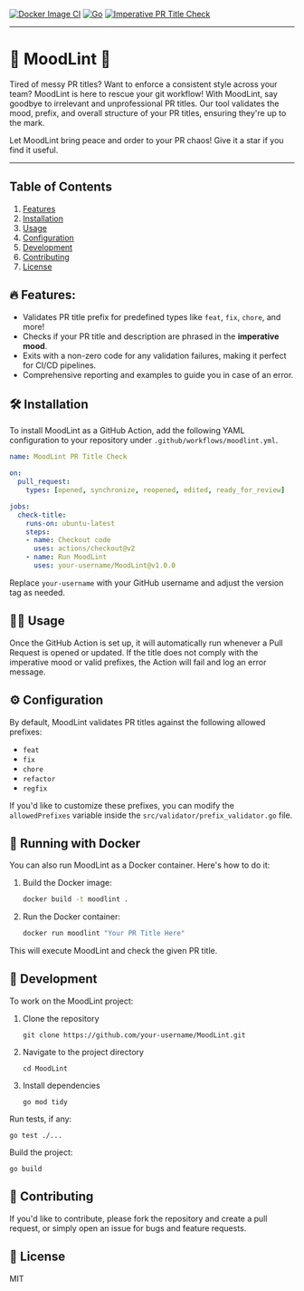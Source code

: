 [![Docker Image CI](https://github.com/marcusziade/MoodLint/actions/workflows/docker-image.yml/badge.svg)](https://github.com/marcusziade/MoodLint/actions/workflows/docker-image.yml)
[![Go](https://github.com/marcusziade/MoodLint/actions/workflows/go.yml/badge.svg)](https://github.com/marcusziade/MoodLint/actions/workflows/go.yml)
[![Imperative PR Title Check](https://github.com/marcusziade/MoodLint/actions/workflows/check-pr-title-imperative.yml/badge.svg)](https://github.com/marcusziade/MoodLint/actions/workflows/check-pr-title-imperative.yml)

---

# 🌟 MoodLint 🌟

Tired of messy PR titles? Want to enforce a consistent style across your team? MoodLint is here to rescue your git workflow! With MoodLint, say goodbye to irrelevant and unprofessional PR titles. Our tool validates the mood, prefix, and overall structure of your PR titles, ensuring they're up to the mark.

Let MoodLint bring peace and order to your PR chaos! Give it a star if you find it useful.

---

## Table of Contents

1. [Features](#features)
2. [Installation](#installation)
3. [Usage](#usage)
4. [Configuration](#configuration)
5. [Development](#development)
6. [Contributing](#contributing)
7. [License](#license)

## 🔥 Features:
- Validates PR title prefix for predefined types like `feat`, `fix`, `chore`, and more!
- Checks if your PR title and description are phrased in the **imperative mood**.
- Exits with a non-zero code for any validation failures, making it perfect for CI/CD pipelines.
- Comprehensive reporting and examples to guide you in case of an error.

## 🛠️ Installation

To install MoodLint as a GitHub Action, add the following YAML configuration to your repository under `.github/workflows/moodlint.yml`.

```yaml
name: MoodLint PR Title Check

on:
  pull_request:
    types: [opened, synchronize, reopened, edited, ready_for_review]

jobs:
  check-title:
    runs-on: ubuntu-latest
    steps:
    - name: Checkout code
      uses: actions/checkout@v2
    - name: Run MoodLint
      uses: your-username/MoodLint@v1.0.0
```

Replace `your-username` with your GitHub username and adjust the version tag as needed.

## 👨‍💻 Usage

Once the GitHub Action is set up, it will automatically run whenever a Pull Request is opened or updated. If the title does not comply with the imperative mood or valid prefixes, the Action will fail and log an error message.

## ⚙️ Configuration

By default, MoodLint validates PR titles against the following allowed prefixes:

- `feat`
- `fix`
- `chore`
- `refactor`
- `regfix`

If you'd like to customize these prefixes, you can modify the `allowedPrefixes` variable inside the `src/validator/prefix_validator.go` file.

## 🐳 Running with Docker

You can also run MoodLint as a Docker container. Here's how to do it:

1. Build the Docker image:
    ```bash
    docker build -t moodlint .
    ```

2. Run the Docker container:
    ```bash
    docker run moodlint "Your PR Title Here"
    ```

This will execute MoodLint and check the given PR title.

## 📠 Development

To work on the MoodLint project:

1. Clone the repository
    ```
    git clone https://github.com/your-username/MoodLint.git
    ```
2. Navigate to the project directory
    ```
    cd MoodLint
    ```
3. Install dependencies
    ```
    go mod tidy
    ```

Run tests, if any:
```
go test ./...
```

Build the project:
```
go build
```

## 🤝 Contributing

If you'd like to contribute, please fork the repository and create a pull request, or simply open an issue for bugs and feature requests.

## 📝 License

MIT
